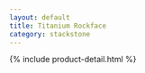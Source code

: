 ```yaml
---
layout: default
title: Titanium Rockface
category: stackstone
---
```

{% include product-detail.html %}
